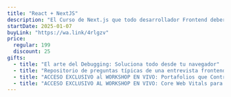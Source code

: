 ```yaml
---
title: "React + NextJS"
description: "El Curso de Next.js que todo desarrollador Frontend debería tomar"
startDate: 2025-01-07
buyLink: "https://wa.link/4rlgzv"
price:
  regular: 199
  discount: 25
gifts:
  - title: "El arte del Debugging: Soluciona todo desde tu navegador"
  - title: "Repositorio de preguntas típicas de una entrevista frontend"
  - title: "ACCESO EXCLUSIVO al WORKSHOP EN VIVO: Portafolios que Contratan: Aprende a Destacar como Dev"
  - title: "ACCESO EXCLUSIVO AL WORKSHOP EN VIVO: Core Web Vitals para Frontends: La Guía Definitiva"
---
```

